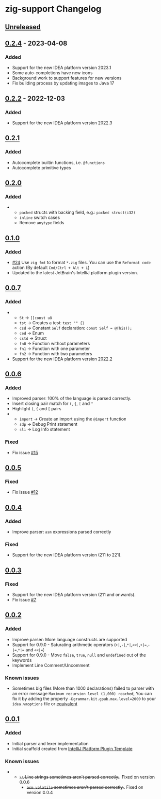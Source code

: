 <!-- Keep a Changelog guide -> https://keepachangelog.com -->

# zig-support Changelog

## [Unreleased]

## [0.2.4] - 2023-04-08

### Added
- Support for the new IDEA platform version 2023.1
- Some auto-completions have new icons
- Background work to support features for new versions
- Fix building process by updating images to Java 17

## [0.2.2] - 2022-12-03

### Added
- Support for the new IDEA platform version 2022.3

## [0.2.1]

### Added
- Autocomplete builtin functions, i.e. `@functions`
- Autocomplete primitive types

## [0.2.0]

### Added
- - `packed` structs with backing field, e.g.: `packed struct(i32)`
  - `inline` switch cases
  - Remove `anytype` fields

## [0.1.0]

### Added
- [#24](https://github.com/MarioAriasC/zig-support/issues/24) Use `zig fmt` to format `*.zig` files. You can use
  the `Reformat code` action (By default `Cmd/Ctrl + Alt + L`)
- Updated to the latest JetBrain's IntelliJ platform plugin version.

## [0.0.7]

### Added
- - `St` -> `[]const u8`
  - `tst` -> Creates a test: `test "" {}`
  - `csd` -> Constant `Self` declaration: `const Self = @This();`
  - `ced` -> Enum
  - `cstd` -> Struct
  - `fn0` -> Function without parameters
  - `fn1` -> Function with one parameter
  - `fn2` -> Function with two parameters
- Support for the new IDEA platform version 2022.2

## [0.0.6]

### Added
- Improved parser: 100% of the language is parsed correctly.
- Insert closing pair match for `(`, `{`, `[` and `"`
- Highlight `(`, `{` and `[` pairs
- - `import` -> Create an import using the `@import` function
  - `sdp` -> Debug Print statement
  - `sli` -> Log Info statement

### Fixed
- Fix issue [#15](https://github.com/MarioAriasC/zig-support/issues/15)

## [0.0.5]

### Fixed
- Fix issue [#12](https://github.com/MarioAriasC/zig-support/issues/12)

## [0.0.4]

### Added
- Improve parser: `asm` expressions parsed correctly

### Fixed
- Support for the new IDEA platform version (211 to 221).

## [0.0.3]

### Fixed
- Support for the new IDEA platform version (211 and onwards).
- Fix issue [#7](https://github.com/MarioAriasC/zig-support/issues/7)

## [0.0.2]

### Added
- Improve parser: More language constructs are supported
- Support for 0.9.0 - Saturating arithmetic operators (`+|`,`-|`,`*|`,`<<|`,`+|=`,`-|=`,`*|=` and `<<|=`)
- Support for 0.9.0 - Move `false`, `true`, `null` and `undefined` out of the keywords
- Implement Line Comment/Uncomment

### Known issues
- Sometimes big files (More than 1000 declarations) failed to parser with an error
  message `Maximum recursion level (1,000) reached`, You can fix it by adding the
  property `-Dgrammar.kit.gpub.max.level=2000` to your `idea.vmoptions` file or [equivalent](https://www.jetbrains.com/help/idea/tuning-the-ide.html)

## [0.0.1]

### Added
- Initial parser and lexer implementation
- Initial scaffold created
  from [IntelliJ Platform Plugin Template](https://github.com/JetBrains/intellij-platform-plugin-template)

### Known issues
- - ~~`\\` Line strings sometimes aren't parsed correctly.~~. Fixed on version 0.0.6 
    - ~~`asm volatile` sometimes aren't parsed correctly.~~. Fixed on version 0.0.4

[Unreleased]: https://github.com/MarioAriasC/zig-support/compare/v0.2.4...HEAD
[0.2.4]: https://github.com/MarioAriasC/zig-support/compare/v0.2.2...v0.2.4
[0.2.2]: https://github.com/MarioAriasC/zig-support/compare/v0.2.1...v0.2.2
[0.2.1]: https://github.com/MarioAriasC/zig-support/compare/v0.2.0...v0.2.1
[0.2.0]: https://github.com/MarioAriasC/zig-support/compare/v0.1.0...v0.2.0
[0.1.0]: https://github.com/MarioAriasC/zig-support/compare/v0.0.7...v0.1.0
[0.0.7]: https://github.com/MarioAriasC/zig-support/compare/v0.0.6...v0.0.7
[0.0.6]: https://github.com/MarioAriasC/zig-support/compare/v0.0.5...v0.0.6
[0.0.5]: https://github.com/MarioAriasC/zig-support/compare/v0.0.4...v0.0.5
[0.0.4]: https://github.com/MarioAriasC/zig-support/compare/v0.0.3...v0.0.4
[0.0.3]: https://github.com/MarioAriasC/zig-support/compare/v0.0.2...v0.0.3
[0.0.2]: https://github.com/MarioAriasC/zig-support/compare/v0.0.1...v0.0.2
[0.0.1]: https://github.com/MarioAriasC/zig-support/commits/v0.0.1
